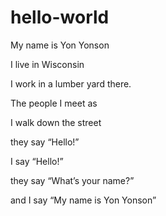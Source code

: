 # hello-world
My name is Yon Yonson

I live in Wisconsin

I work in a lumber yard there.

The people I meet as

I walk down the street

they say “Hello!”

I say “Hello!”

they say “What’s your name?”

and I say “My name is Yon Yonson”